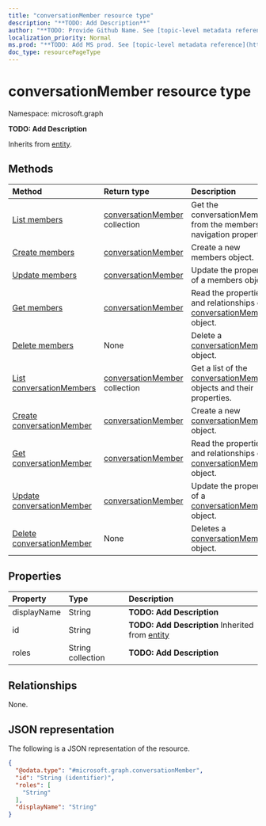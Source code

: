 ```yaml
---
title: "conversationMember resource type"
description: "**TODO: Add Description**"
author: "**TODO: Provide Github Name. See [topic-level metadata reference](https://msgo.azurewebsites.net/add/document/guidelines/metadata.html#topic-level-metadata)**"
localization_priority: Normal
ms.prod: "**TODO: Add MS prod. See [topic-level metadata reference](https://msgo.azurewebsites.net/add/document/guidelines/metadata.html#topic-level-metadata)**"
doc_type: resourcePageType
---
```


# conversationMember resource type

Namespace: microsoft.graph

**TODO: Add Description**


Inherits from [entity](../resources/entity.md).

## Methods
|Method|Return type|Description|
|:---|:---|:---|
|[List members](../api/team-list-members.md)|[conversationMember](../resources/conversationmember.md) collection|Get the conversationMembers from the members navigation property.|
|[Create members](../api/team-post-members.md)|[conversationMember](../resources/conversationmember.md)|Create a new members object.|
|[Update members](../api/team-update-members.md)|[conversationMember](../resources/conversationmember.md)|Update the properties of a members object.|
|[Get members](../api/team-get-conversationmember.md)|[conversationMember](../resources/conversationmember.md)|Read the properties and relationships of a [conversationMember](../resources/conversationmember.md) object.|
|[Delete members](../api/team-delete-members.md)|None|Delete a [conversationMember](../resources/conversationmember.md) object.|
|[List conversationMembers](../api/conversationmember-list.md)|[conversationMember](../resources/conversationmember.md) collection|Get a list of the [conversationMember](../resources/conversationmember.md) objects and their properties.|
|[Create conversationMember](../api/conversationmember-create.md)|[conversationMember](../resources/conversationmember.md)|Create a new [conversationMember](../resources/conversationmember.md) object.|
|[Get conversationMember](../api/conversationmember-get.md)|[conversationMember](../resources/conversationmember.md)|Read the properties and relationships of a [conversationMember](../resources/conversationmember.md) object.|
|[Update conversationMember](../api/conversationmember-update.md)|[conversationMember](../resources/conversationmember.md)|Update the properties of a [conversationMember](../resources/conversationmember.md) object.|
|[Delete conversationMember](../api/conversationmember-delete.md)|None|Deletes a [conversationMember](../resources/conversationmember.md) object.|

## Properties
|Property|Type|Description|
|:---|:---|:---|
|displayName|String|**TODO: Add Description**|
|id|String|**TODO: Add Description** Inherited from [entity](../resources/entity.md)|
|roles|String collection|**TODO: Add Description**|

## Relationships
None.

## JSON representation
The following is a JSON representation of the resource.
<!-- {
  "blockType": "resource",
  "keyProperty": "id",
  "@odata.type": "microsoft.graph.conversationMember",
  "baseType": "microsoft.graph.entity",
  "openType": false
}
-->
``` json
{
  "@odata.type": "#microsoft.graph.conversationMember",
  "id": "String (identifier)",
  "roles": [
    "String"
  ],
  "displayName": "String"
}
```

